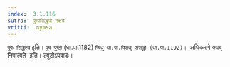 ```yaml
---
index:  3.1.116
sutra:  पुष्यसिद्ध्यौ नक्षत्रे
vritti:  nyasa
---
```


`पुषेः सिद्धेश्च` इति। `पुष पुष्टौ` (धा.पा.1182) `प्षिधु धा.पा.फ्सिधु संराद्धौ (धा.पा.1192)। `अधिकरणे क्यब् निपात्यते` इति। ल्युटोऽपवादः।

